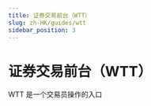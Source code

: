 ```yaml
---
title: 证券交易前台（WTT）
slug: zh-HK/guides/wtt
sidebar_position: 3
---
```



# 证券交易前台（WTT）

WTT 是一个交易员操作的入口

